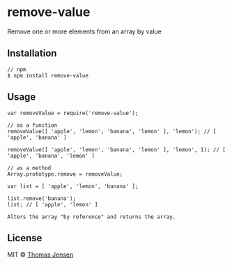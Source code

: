 # remove-value

Remove one or more elements from an array by value

## Installation

	// npm
	$ npm install remove-value

## Usage

	var removeValue = require('remove-value');

	// as a function
	removeValue([ 'apple', 'lemon', 'banana', 'lemon' ], 'lemon'); // [ 'apple', 'banana' ]

	removeValue([ 'apple', 'lemon', 'banana', 'lemon' ], 'lemon', 1); // [ 'apple', 'banana', 'lemon' ]

	// as a method
	Array.prototype.remove = removeValue;

	var list = [ 'apple', 'lemon', 'banana' ];

	list.remove('banana');
	list; // [ 'apple', 'lemon' ]

	Alters the array "by reference" and returns the array.

## License

MIT © [Thomas Jensen](http://tjconcept.dk)
